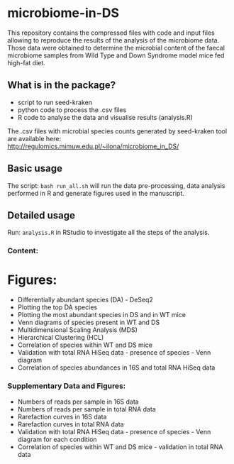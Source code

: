 # microbiome-in-DS
This repository contains the compressed files with code and input files allowing to reproduce the results of the analysis of the microbiome data. Those data were obtained to determine the microbial content of the faecal microbiome samples from Wild Type and Down Syndrome model mice fed high-fat diet.
## What is in the package?
- script to run seed-kraken
- python code to process the .csv files
- R code to analyse the data and visualise results (analysis.R)

The .csv files with microbial species counts generated by seed-kraken tool are available here:
http://regulomics.mimuw.edu.pl/~ilona/microbiome_in_DS/

## Basic usage
The script:
```bash run_all.sh```
will run the data pre-processing, data analysis performed in R and generate figures used in the manuscript.

## Detailed usage
Run: 
```analysis.R``` 
in RStudio to investigate all the steps of the analysis.

### Content:
# Figures:
 * Differentially abundant species (DA) - DeSeq2
 * Plotting the top DA species 
 * Plotting the most abundant species in DS and in WT mice
 * Venn diagrams of species present in WT and DS
 * Multidimensional Scaling Analysis (MDS) 
 * Hierarchical Clustering (HCL)
 * Correlation of species within WT and DS mice
 * Validation with total RNA HiSeq data - presence of species - Venn diagram
 * Correlation of species abundances in 16S and total RNA HiSeq data

### Supplementary Data and Figures:
 * Numbers of reads per sample in 16S data
 * Numbers of reads per sample in total RNA data 
 * Rarefaction curves in 16S data 
 * Rarefaction curves in total RNA data 
 * Validation with total RNA HiSeq data - presence of species - Venn diagram for each condition
 * Correlation of species within WT and DS mice - validation in total RNA data

